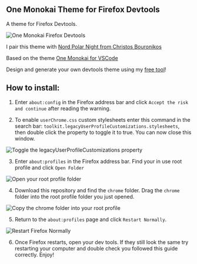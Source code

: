 ## One Monokai Theme for Firefox Devtools
A theme for Firefox Devtools.

![One Monokai Firefox Devtools](images/theme.png)

I pair this theme with [Nord Polar Night from Christos Bouronikos](https://github.com/ChristosBouronikos/Nord-Polar-Night-Theme)

Based on the theme [One Monokai for VSCode](https://marketplace.visualstudio.com/items?itemName=azemoh.one-monokai)

Design and generate your own devtools theme using my [free tool](https://benfaerber.github.io/firefox-devtool-themes/)!

## How to install:

1. Enter `about:config` in the Firefox address bar and click `Accept the risk and continue` after reading the warning.

2. To enable `userChrome.css` custom stylesheets enter this command in the search bar:
`toolkit.legacyUserProfileCustomizations.stylesheets`, then double click the property to toggle it to true. You can now close this window.

![Toggle the legacyUserProfileCustomizations property](images/about-config.png)

3. Enter `about:profiles` in the Firefox address bar. Find your in use root profile and click `Open Folder`
   
![Open your root profile folder](images/about-profiles.png)

4. Download this repository and find the `chrome` folder. Drag the `chrome` folder into the root profile folder you just opened.
   
![Copy the chrome folder into your root profile](images/chrome-folder.png)

5. Return to the `about:profiles` page and click `Restart Normally`.
   
![Restart Firefox Normally](images/restart-firefox.png)

6. Once Firefox restarts, open your dev tools. If they still look the same try restarting your computer and double check you followed this guide correctly. Enjoy!
